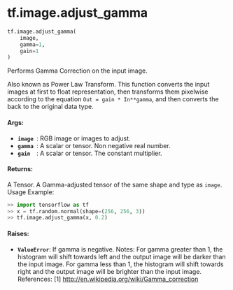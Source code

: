 <div itemscope itemtype="http://developers.google.com/ReferenceObject">
<meta itemprop="name" content="tf.image.adjust_gamma" />
<meta itemprop="path" content="Stable" />
</div>

# tf.image.adjust_gamma

``` python
tf.image.adjust_gamma(
    image,
    gamma=1,
    gain=1
)
```

Performs Gamma Correction on the input image.

Also known as Power Law Transform. This function converts the
input images at first to float representation, then transforms them
pixelwise according to the equation `Out = gain * In**gamma`,
and then converts the back to the original data type.

#### Args:

* <b>`image `</b>: RGB image or images to adjust.
* <b>`gamma `</b>: A scalar or tensor. Non negative real number.
* <b>`gain  `</b>: A scalar or tensor. The constant multiplier.


#### Returns:

  A Tensor. A Gamma-adjusted tensor of the same shape and type as `image`.
Usage Example:
  ```python
  >> import tensorflow as tf
  >> x = tf.random.normal(shape=(256, 256, 3))
  >> tf.image.adjust_gamma(x, 0.2)
  ```

#### Raises:

* <b>`ValueError`</b>: If gamma is negative.
Notes:
  For gamma greater than 1, the histogram will shift towards left and
  the output image will be darker than the input image.
  For gamma less than 1, the histogram will shift towards right and
  the output image will be brighter than the input image.
References:
  [1] http://en.wikipedia.org/wiki/Gamma_correction